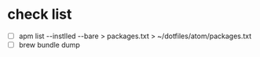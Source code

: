 # check list
- [ ] apm list --instlled --bare > packages.txt > ~/dotfiles/atom/packages.txt
- [ ] brew bundle dump
